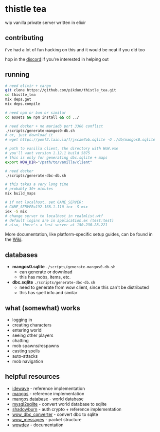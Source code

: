 # thistle tea

wip vanilla private server written in elixir

## contributing

i've had a lot of fun hacking on this and it would be neat if you did too

hop in the [discord](https://discord.gg/dSYsRXHDhb) if you're interested in helping out

## running

```bash
# need elixir + cargo
git clone https://github.com/pikdum/thistle_tea.git
cd thistle_tea
mix deps.get
mix deps.compile

# need npm or bun or similar
cd assets && npm install && cd ../

# need docker + no mariadb port 3306 conflict
./scripts/generate-mangos0-db.sh
# or, just download it
# wget https://pomf2.lain.la/f/jxcam7ob.sqlite -O ./db/mangos0.sqlite

# path to vanilla client, the directory with WoW.exe
# you'll want version 1.12.1 build 5875
# this is only for generating dbc.sqlite + maps
export WOW_DIR="/path/to/vanilla/client"

# need docker
./scripts/generate-dbc-db.sh

# this takes a very long time
# probably 30+ minutes
mix build_maps

# if not localhost, set GAME_SERVER:
# GAME_SERVER=192.168.1.110 iex -S mix
iex -S mix
# change server to localhost in realmlist.wtf
# default logins are in application.ex (test:test)
# also, there's a test server at 150.230.28.221
```

More documentation, like platform-specific setup guides, can be found in the [Wiki](https://github.com/pikdum/thistle_tea/wiki).

## databases

- **mangos0.sqlite** `./scripts/generate-mangos0-db.sh`
  - can generate or download
  - this has mobs, items, etc.
- **dbc.sqlite** `./scripts/generate-dbc-db.sh`
  - need to generate from wow client, since this can't be distributed
  - this has spell info and similar

## what (somewhat) works

- logging in
- creating characters
- entering world
- seeing other players
- chatting
- mob spawns/respawns
- casting spells
- auto-attacks
- mob navigation

## helpful resources

- [idewave](https://github.com/idewave/idewave-core) - reference implementation
- [mangos](https://github.com/mangoszero/server/) - reference implementation
- [mangos database](https://github.com/mangoszero/database) - world database
- [mysql2sqlite](https://github.com/vdechef/mysql2sqlite) - convert world database to sqlite
- [shadowburn](https://shadowburn-project.org/) - auth crypto + reference implementation
- [wow_dbc_converter](https://github.com/gtker/wow_dbc/tree/main/wow_dbc_converter) - convert dbc to sqlite
- [wow_messages](https://gtker.com/wow_messages/) - packet structure
- [wowdev](https://wowdev.wiki/Main_Page) - documentation
